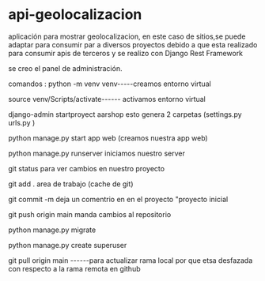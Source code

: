 # api-geolocalizacion
aplicación para mostrar geolocalizacion, en este caso de sitios,se puede adaptar para consumir par a diversos proyectos debido a que esta realizado para consumir apis de terceros y se realizo con  Django Rest Framework



se creo el panel de administración.

comandos : python -m venv venv-----creamos entorno virtual

source venv/Scripts/activate------ activamos entorno virtual

django-admin startproyect aarshop esto genera 2 carpetas (settings.py urls.py )

python manage.py start app web (creamos nuestra app web)

python manage.py runserver iniciamos nuestro server

git status para ver cambios en nuestro proyecto

git add . area de trabajo (cache de git)

git commit -m deja un comentrio en en el proyecto "proyecto inicial

git push origin main manda cambios al repositorio

python manage.py migrate

python manage.py create superuser

git pull origin main  ------para actualizar rama local por que etsa desfazada con respecto a la rama remota en github